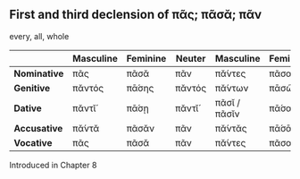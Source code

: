 ## First and third declension of πᾶς; πᾶσᾰ; πᾶν

every, all, whole

|                | Masculine | Feminine | Neuter | Masculine    | Feminine | Neuter       |
|----------------|-----------|----------|--------|--------------|----------|--------------|
| **Nominative** | πᾶς       | πᾶσᾰ     | πᾶν    | πᾰ́ντες       | πᾶσαι    | πᾰ́ντᾰ        |
| **Genitive**   | πᾰντός    | πᾱ́σης    | πᾰντός | πᾰ́ντων       | πᾱσῶν    | πᾰ́ντων       |
| **Dative**     | πᾰντῐ́     | πᾱ́σῃ     | πᾰντῐ́  | πᾶσῐ / πᾶσῐν | πᾱ́σαις   | πᾶσῐ / πᾶσῐν |
| **Accusative** | πᾰ́ντᾰ     | πᾶσᾰν    | πᾶν    | πᾰ́ντᾰς       | πᾱ́σᾱς    | πᾰ́ντᾰ        |
| **Vocative**   | πᾶς       | πᾶσᾰ     | πᾶν    | πᾰ́ντες       | πᾶσαι    | πᾰ́ντᾰ        |


Introduced in Chapter 8
